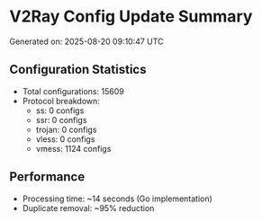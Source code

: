 # V2Ray Config Update Summary
Generated on: 2025-08-20 09:10:47 UTC

## Configuration Statistics
- Total configurations: 15609
- Protocol breakdown:
  - ss: 0 configs
  - ssr: 0 configs
  - trojan: 0 configs
  - vless: 0 configs
  - vmess: 1124 configs

## Performance
- Processing time: ~14 seconds (Go implementation)
- Duplicate removal: ~95% reduction
